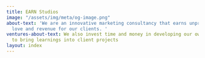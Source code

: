 ```yaml
---
title: EARN Studios
image: "/assets/img/meta/og-image.png"
about-text: 'We are an innovative marketing consultancy that earns unprecedented brand
  love and revenue for our clients. '
ventures-about-text: We also invest time and money in developing our own ventures
  to bring learnings into client projects
layout: index
---
```


